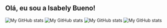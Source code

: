 ## Olá, eu sou a Isabely Bueno!


![My GitHub stats](https://github-readme-stats.vercel.app/api?username=isbueno&show_icons=true&theme=tokyonight)
![My GitHub stats](https://github-readme-stats.vercel.app/api?username=isbueno&show_icons=true&theme=cobalt)
![My GitHub stats](https://github-readme-stats.vercel.app/api?username=isbueno&show_icons=true&theme=radical)
![My GitHub stats](https://github-readme-stats.vercel.app/api?username=isbueno&show_icons=true&theme=onedark)
